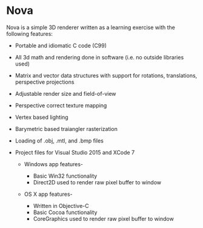 # Nova

Nova is a simple 3D renderer written as a learning exercise with the following features:

* Portable and idiomatic C code (C99)

* All 3d math and rendering done in software (i.e. no outside libraries used)

* Matrix and vector data structures with support for rotations, translations, perspective projections

* Adjustable render size and field-of-view

* Perspective correct texture mapping

* Vertex based lighting

* Barymetric based traiangler rasterization

* Loading of .obj, .mtl, and .bmp files

* Project files for Visual Studio 2015 and XCode 7
  * Windows app features-
    * Basic Win32 functionality
    * Direct2D used to render raw pixel buffer to window
    
  * OS X app features-
    * Written in Objective-C
    * Basic Cocoa functionality
    * CoreGraphics used to render raw pixel buffer to window

